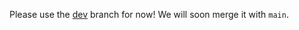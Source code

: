 Please use the [dev](https://github.com/Mohinta2892/catena/tree/dev/local_shape_descriptors) branch for now! We will soon merge it with `main`.

   
